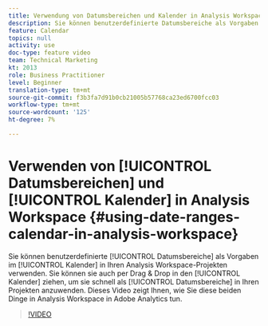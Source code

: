 ```yaml
---
title: Verwendung von Datumsbereichen und Kalender in Analysis Workspace
description: Sie können benutzerdefinierte Datumsbereiche als Vorgaben im Kalender in Ihren Analysis Workspace-Projekten verwenden. Sie können sie auch per Drag & Drop in den Kalender ziehen, um sie schnell als Datumsbereiche in Ihren Projekten anzuwenden. Dieses Video zeigt Ihnen, wie Sie diese beiden Dinge in Analysis Workspace in Adobe Analytics tun.
feature: Calendar
topics: null
activity: use
doc-type: feature video
team: Technical Marketing
kt: 2013
role: Business Practitioner
level: Beginner
translation-type: tm+mt
source-git-commit: f3b3fa7d91b0cb21005b57768ca23ed6700fcc03
workflow-type: tm+mt
source-wordcount: '125'
ht-degree: 7%

---
```



# Verwenden von [!UICONTROL Datumsbereichen] und [!UICONTROL Kalender] in Analysis Workspace {#using-date-ranges-calendar-in-analysis-workspace}

Sie können benutzerdefinierte [!UICONTROL Datumsbereiche] als Vorgaben im [!UICONTROL Kalender] in Ihren Analysis Workspace-Projekten verwenden. Sie können sie auch per Drag &amp; Drop in den [!UICONTROL Kalender] ziehen, um sie schnell als [!UICONTROL Datumsbereiche] in Ihren Projekten anzuwenden. Dieses Video zeigt Ihnen, wie Sie diese beiden Dinge in Analysis Workspace in Adobe Analytics tun.

>[!VIDEO](https://video.tv.adobe.com/v/23973/?quality=12)
